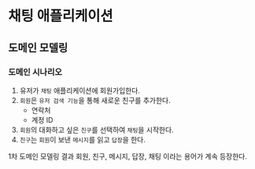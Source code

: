 # 채팅 애플리케이션

## 도메인 모델링

### 도메인 시나리오
1. 유저가 `채팅` 애플리케이션에 회원가입한다.
2. `회원`은 `유저 검색 기능`을 통해 새로운 친구를 추가한다.
    - 연락처
    - 계정 ID
3. `회원`의 대화하고 싶은 `친구`를 선택하여 `채팅`을 시작한다.
4. `친구`는 `회원`이 보낸 `메시지`를 읽고 `답장`을 한다.

1차 도메인 모델링 결과 회원, 친구, 메시지, 답장, 채팅 이라는 용어가 계속 등장한다.
